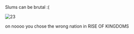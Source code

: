 Slums can be brutal :(




![23](https://github.com/Slum-Web/Slum-Web.github.io/assets/135080444/7a91dbce-f2b8-4b80-bc32-c30c39172f0b)




on noooo you chose the wrong nation in RISE OF KINGDOMS
